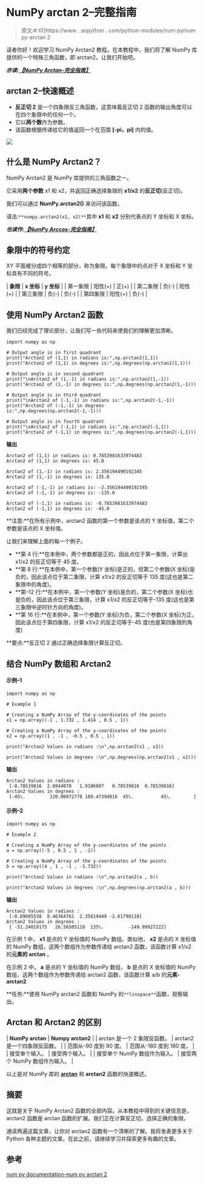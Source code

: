 # NumPy arctan 2–完整指南

> 原文:# t0]https://www . aspython . com/python-modules/num py/num py-arctan 2

读者你好！欢迎学习 NumPy Arctan2 教程。在本教程中，我们将了解 NumPy 库提供的一个特殊三角函数，即 arctan2。让我们开始吧。

***亦读:[【NumPy Arctan-完全指南】](https://www.askpython.com/python-modules/numpy/numpy-arctan)***

## arctan 2–快速概述

*   **反正切 2** 是一个四象限反三角函数，这意味着反正切 2 函数的输出角度可以在四个象限中的任何一个。
*   它以**两个数**作为参数。
*   该函数根据传递给它的值返回一个在范围 **[-pi，pi]** 内的值。

![](../Images/c6d5d98df8f984e94d515921312c3954.png)

## 什么是 NumPy Arctan2？

NumPy Arctan2 是 NumPy 库提供的三角函数之一。

它采用**两个参数** x1 和 x2，并返回正确选择象限的 **x1/x2** 的**反正切**(反正切)。​

我们可以通过 **NumPy.arctan2()** 来访问该函数。

语法:`**numpy.arctan2(x1, x2)**`其中 **x1** 和 **x2** 分别代表点的 Y 坐标和 X 坐标。

***也读作:[【NumPy Arccos-完全指南】](https://www.askpython.com/python-modules/numpy/numpy-arccos)***

## 象限中的符号约定

XY 平面被分成四个相等的部分，称为象限。每个象限中的点对于 X 坐标和 Y 坐标具有不同的符号。

| **象限** | ****x 坐标**** | **y 坐标** |
| 第一象限 | 阳性(+) | 正(+)
 |
| 第二象限 | 负(-) | 阳性(+) |
| 第三象限 | 负(-) | 负(-) |
| 第四象限 | 阳性(+) | 负(-) |

## 使用 NumPy Arctan2 函数

我们已经完成了理论部分，让我们写一些代码来使我们的理解更加清晰。

```
import numpy as np

# Output angle is in first quadrant
print("Arctan2 of (1,1) in radians is:",np.arctan2(1,1))
print("Arctan2 of (1,1) in degrees is:",np.degrees(np.arctan2(1,1)))

# Output angle is in second quadrant
print("\nArctan2 of (1,-1) in radians is:",np.arctan2(1,-1))
print("Arctan2 of (1,-1) in degrees is:",np.degrees(np.arctan2(1,-1)))

# Output angle is in third quadrant
print("\nArctan2 of (-1,-1) in radians is:",np.arctan2(-1,-1))
print("Arctan2 of (-1,-1) in degrees is:",np.degrees(np.arctan2(-1,-1)))

# Output angle is in fourth quadrant
print("\nArctan2 of (-1,1) in radians is:",np.arctan2(-1,1))
print("Arctan2 of (-1,1) in degrees is:",np.degrees(np.arctan2(-1,1)))

```

**输出**

```
Arctan2 of (1,1) in radians is: 0.7853981633974483
Arctan2 of (1,1) in degrees is: 45.0

Arctan2 of (1,-1) in radians is: 2.356194490192345
Arctan2 of (1,-1) in degrees is: 135.0

Arctan2 of (-1,-1) in radians is: -2.356194490192345
Arctan2 of (-1,-1) in degrees is: -135.0

Arctan2 of (-1,1) in radians is: -0.7853981633974483
Arctan2 of (-1,1) in degrees is: -45.0

```

**注意:**在所有示例中，arctan2 函数的第一个参数是该点的 Y 坐标值，第二个参数是该点的 X 坐标值。

让我们来理解上面的每一个例子。

*   **第 4 行:**在本例中，两个参数都是正的，因此点位于第一象限，计算出 x1/x2 的反正切等于 45 度。
*   **第 8 行:**在本例中，第一个参数(Y 坐标)是正的，但第二个参数(X 坐标)是负的，因此该点位于第二象限，计算 x1/x2 的反正切等于 135 度(这也是第二象限中的角度)。
*   **第–12 行:**在本例中，第一个参数(Y 坐标)是负的，第二个参数(X 坐标)也是负的，因此该点位于第三象限，计算 x1/x2 的反正切等于-135 度(这也是第三象限中逆时针方向的角度)。
*   **第 16 行:**在本例中，第一个参数(Y 坐标)为负，第二个参数(X 坐标)为正，因此该点位于第四象限，计算 x1/x2 的反正切等于-45 度(也是第四象限的角度)

**要点:**反正切 2 通过正确选择象限计算反正切。

## 结合 NumPy 数组和 Arctan2

#### 示例–1

```
import numpy as np

# Example 1

# Creating a NumPy Array of the y-coordinates of the points
x1 = np.array((-1 , 1.732 , 1.414 , 0.5 , 1))

# Creating a NumPy Array of the y-coordinates of the points
x2 = np.array((1 , -1 , -0.5 , 0.5 , 1))

print("Arctan2 Values in radians :\n",np.arctan2(x1 , x2))

print("Arctan2 Values in degrees :\n",np.degrees(np.arctan2(x1 , x2)))

```

**输出**

```
Arctan2 Values in radians :
 [-0.78539816  2.0944078   1.9106807   0.78539816  0.78539816]
Arctan2 Values in degrees :
 [-45\.         120.00072778 109.47394016  45\.          45\.        ]

```

#### 示例–2

```
import numpy as np

# Example 2

# Creating a NumPy Array of the y-coordinates of the points
a = np.array((-5 , 0.5 , 1 , -1))

# Creating a NumPy Array of the y-coordinates of the points
b = np.array((4 , 1 , -1 , -1.732))

print("Arctan2 Values in radians :\n",np.arctan2(a , b))

print("Arctan2 Values in degrees :\n",np.degrees(np.arctan2(a , b)))

```

**输出**

```
Arctan2 Values in radians :
 [-0.89605538  0.46364761  2.35619449 -2.61798118]
Arctan2 Values in degrees :
 [ -51.34019175   26.56505118  135\.         -149.99927222]

```

在示例 1 中， **x1** 是点的 Y 坐标值的 NumPy 数组。类似地， **x2** 是点的 X 坐标值的 NumPy 数组，这两个数组作为参数传递给 arctan2 函数，该函数计算 x1/x2 的**元素的 arctan** 。

在示例 2 中， **a** 是点的 Y 坐标值的 NumPy 数组， **b** 是点的 X 坐标值的 NumPy 数组，这两个数组作为参数传递给 arctan2 函数，该函数计算 a/b 的**元素-arctan2**

**任务:**使用 NumPy arctan2 函数和 NumPy 的`**linspace**`函数，观察输出。

## Arctan 和 Arctan2 的区别

| **NumPy arctan** | **Numpy arctan2** |
| arctan 是一个 2 象限反函数。 | arctan2 是一个四象限反函数。 |
| 范围从-90 度到 90 度。 | 范围从-180 度到 180 度。 |
| 接受单个输入。 | 接受两个输入。 |
| 接受单个 NumPy 数组作为输入。 | 接受两个 NumPy 数组作为输入。 |

以上是对 NumPy 库的 **[arctan](https://www.askpython.com/python-modules/numpy/numpy-arctan)** 和 **arctan2** 函数的快速概述。

## 摘要

这就是关于 NumPy Arctan2 函数的全部内容。从本教程中得到的关键信息是，arctan2 函数是 arctan 函数的扩展。我们正在计算反正切，选择正确的象限。

通读两遍这篇文章，让你对 arctan2 函数有一个清晰的了解。我将发表更多关于 Python 各种主题的文章。在此之前，请继续学习并探索更多有趣的文章。

## 参考

[num py documentation–num py arctan 2](https://numpy.org/doc/stable/reference/generated/numpy.arctan2.html)